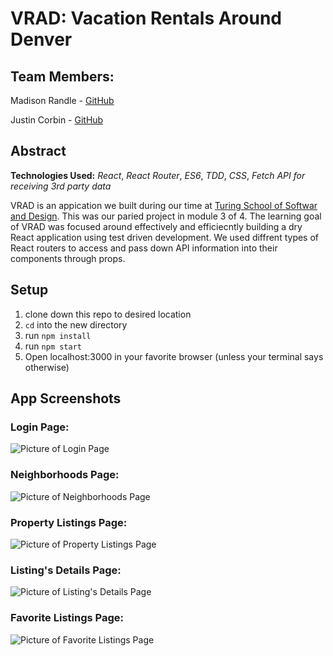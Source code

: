 # VRAD: Vacation Rentals Around Denver

## Team Members:
Madison Randle - [GitHub](https://github.com/madisonrandle)

Justin Corbin - [GitHub](https://github.com/Corbinj22)

## Abstract

**Technologies Used:**
*React*, *React Router*, *ES6*, *TDD*, *CSS*, *Fetch API for receiving 3rd party data*

VRAD is an appication we built during our time at [Turing School of Softwar and Design](http://turing.io). This was our paried project in module 3 of 4. The learning goal of VRAD was focused around effectively and efficiecntly building a dry React application using test driven development. We used diffrent types of React routers to access and pass down API information into their components through props. 

## Setup
1. clone down this repo to desired location
2. `cd` into the new directory
3. run `npm install`
4. run `npm start`
5. Open localhost:3000 in your favorite browser (unless your terminal says otherwise)

## App Screenshots
### Login Page:
![Picture of Login Page](https://i.postimg.cc/8crYPTbf/Login-Page.png)

### Neighborhoods Page:
![Picture of Neighborhoods Page](https://i.postimg.cc/ZRYdT81v/Neighborhoods-Page.png)

### Property Listings Page:
![Picture of Property Listings Page](https://i.postimg.cc/50PFjHV7/Property-Listings-Page.png)

### Listing's Details Page:
![Picture of Listing's Details Page](https://i.postimg.cc/0jbKS858/Listings-Details-Page.png)

### Favorite Listings Page:
![Picture of Favorite Listings Page](https://i.postimg.cc/ZqSNQtHc/Favorites-Page.png)
